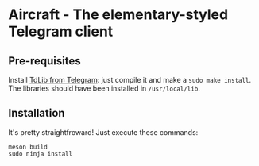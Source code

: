 # Aircraft - The elementary-styled Telegram client


## Pre-requisites

Install [TdLib from Telegram](https://github.com/tdlib/td/): just compile it and make a `sudo make install`. The
libraries should have been installed in `/usr/local/lib`.


## Installation

It's pretty straightfroward! Just execute these commands:

```
meson build
sudo ninja install
```


